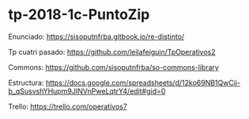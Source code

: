 # tp-2018-1c-PuntoZip

Enunciado: https://sisoputnfrba.gitbook.io/re-distinto/

Tp cuatri pasado: https://github.com/leilafeiguin/TpOperativos2

Commons: https://github.com/sisoputnfrba/so-commons-library

Estructura: https://docs.google.com/spreadsheets/d/12ko69NB1QwCii-b_qSusvshYHupm9JINVnPweLqtrY4/edit#gid=0

Trello: https://trello.com/operativos7
